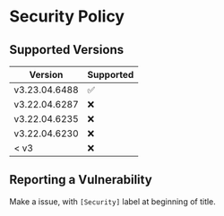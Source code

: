 # Security Policy

## Supported Versions

| Version       | Supported          |
|---------------|--------------------|
| v3.23.04.6488 | :white_check_mark: |
| v3.22.04.6287 | :x:                |
| v3.22.04.6235 | :x:                |
| v3.22.04.6230 | :x:                |
| < v3          | :x:                |

## Reporting a Vulnerability

Make a issue, with `[Security]` label at beginning of title.

